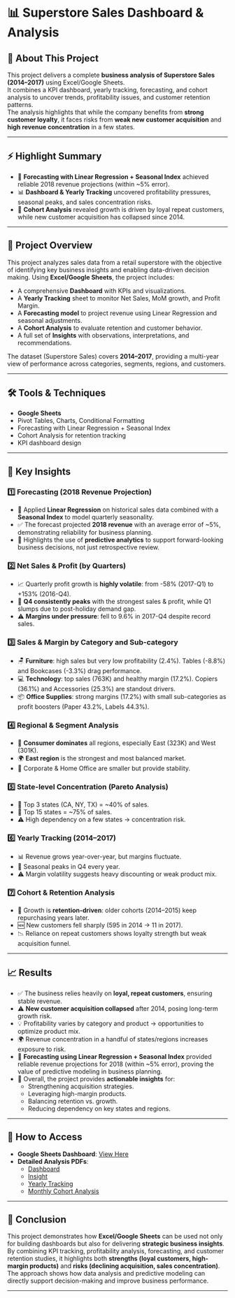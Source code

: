 # 📊 Superstore Sales Dashboard & Analysis

## 📝 About This Project  
This project delivers a complete **business analysis of Superstore Sales (2014–2017)** using Excel/Google Sheets.  
It combines a KPI dashboard, yearly tracking, forecasting, and cohort analysis to uncover trends, profitability issues, and customer retention patterns.  
The analysis highlights that while the company benefits from **strong customer loyalty**, it faces risks from **weak new customer acquisition** and **high revenue concentration** in a few states.  

---

## ⚡ Highlight Summary  
- 🔮 **Forecasting with Linear Regression + Seasonal Index** achieved reliable 2018 revenue projections (within ~5% error).  
- 📊 **Dashboard & Yearly Tracking** uncovered profitability pressures, seasonal peaks, and sales concentration risks.  
- 🔄 **Cohort Analysis** revealed growth is driven by loyal repeat customers, while new customer acquisition has collapsed since 2014.  

---

## 📌 Project Overview  
This project analyzes sales data from a retail superstore with the objective of identifying key business insights and enabling data-driven decision making. Using **Excel/Google Sheets**, the project includes:  

- A comprehensive **Dashboard** with KPIs and visualizations.  
- A **Yearly Tracking** sheet to monitor Net Sales, MoM growth, and Profit Margin.  
- A **Forecasting model** to project revenue using Linear Regression and seasonal adjustments.  
- A **Cohort Analysis** to evaluate retention and customer behavior.  
- A full set of **Insights** with observations, interpretations, and recommendations.  

The dataset (Superstore Sales) covers **2014–2017**, providing a multi-year view of performance across categories, segments, regions, and customers.  

---

## 🛠 Tools & Techniques  
- **Google Sheets**  
- Pivot Tables, Charts, Conditional Formatting  
- Forecasting with Linear Regression + Seasonal Index  
- Cohort Analysis for retention tracking  
- KPI dashboard design  

---

## 🔑 Key Insights  

### 1️⃣ Forecasting (2018 Revenue Projection)  
- 🔮 Applied **Linear Regression** on historical sales data combined with a **Seasonal Index** to model quarterly seasonality.  
- ✅ The forecast projected **2018 revenue** with an average error of ~5%, demonstrating reliability for business planning.  
- 📌 Highlights the use of **predictive analytics** to support forward-looking business decisions, not just retrospective review.  

### 2️⃣ Net Sales & Profit (by Quarters)  
- 📈 Quarterly profit growth is **highly volatile**: from -58% (2017-Q1) to +153% (2016-Q4).  
- 🎯 **Q4 consistently peaks** with the strongest sales & profit, while Q1 slumps due to post-holiday demand gap.  
- ⚠️ **Margins under pressure**: fell to 9.6% in 2017-Q4 despite record sales.  

### 3️⃣ Sales & Margin by Category and Sub-category  
- 🪑 **Furniture**: high sales but very low profitability (2.4%). Tables (-8.8%) and Bookcases (-3.3%) drag performance.  
- 💻 **Technology**: top sales (763K) and healthy margin (17.2%). Copiers (36.1%) and Accessories (25.3%) are standout drivers.  
- 📦 **Office Supplies**: strong margins (17.2%) with small sub-categories as profit boosters (Paper 43.2%, Labels 44.3%).  

### 4️⃣ Regional & Segment Analysis  
- 👥 **Consumer dominates** all regions, especially East (323K) and West (301K).  
- 🌍 **East region** is the strongest and most balanced market.  
- 🏢 Corporate & Home Office are smaller but provide stability.  

### 5️⃣ State-level Concentration (Pareto Analysis)  
- 🥇 Top 3 states (CA, NY, TX) = ~40% of sales.  
- 🏅 Top 15 states = ~75% of sales.  
- ⚠️ High dependency on a few states → concentration risk.  

### 6️⃣ Yearly Tracking (2014–2017)  
- 📊 Revenue grows year-over-year, but margins fluctuate.  
- 🎯 Seasonal peaks in Q4 every year.  
- ⚠️ Margin volatility suggests heavy discounting or weak product mix.  

### 7️⃣ Cohort & Retention Analysis  
- 🔄 Growth is **retention-driven**: older cohorts (2014–2015) keep repurchasing years later.  
- 🆕 New customers fell sharply (595 in 2014 → 11 in 2017).  
- 📉 Reliance on repeat customers shows loyalty strength but weak acquisition funnel.  

---

## 📈 Results  
- ✅ The business relies heavily on **loyal, repeat customers**, ensuring stable revenue.  
- ⚠️ **New customer acquisition collapsed** after 2014, posing long-term growth risk.  
- 💡 Profitability varies by category and product → opportunities to optimize product mix.  
- 🌍 Revenue concentration in a handful of states/regions increases exposure to risk.  
- 🔮 **Forecasting using Linear Regression + Seasonal Index** provided reliable revenue projections for 2018 (within ~5% error), proving the value of predictive modeling in business planning.  
- 📌 Overall, the project provides **actionable insights** for:  
  - Strengthening acquisition strategies.  
  - Leveraging high-margin products.  
  - Balancing retention vs. growth.  
  - Reducing dependency on key states and regions.  

---

## 🔎 How to Access  
- **Google Sheets Dashboard**: [View Here](https://docs.google.com/spreadsheets/d/1i6_KInlW9nT4XAmB_qeiTaU5gzkqpAAWsLWQYmKDfNc/edit?usp=sharing)  
- **Detailed Analysis PDFs**:  
  - [Dashboard](SuperStore_Sales%20-%20Dashboard.pdf)  
  - [Insight](SuperStore_Sales%20-%20Insight.pdf)  
  - [Yearly Tracking](SuperStore_Sales%20-%20Yearly_Tracking.pdf)  
  - [Monthly Cohort Analysis](SuperStore_Sales%20-%20MonthlyCohort_Analysis.pdf)  

---

## 🏁 Conclusion  
This project demonstrates how **Excel/Google Sheets** can be used not only for building dashboards but also for delivering **strategic business insights**.  
By combining KPI tracking, profitability analysis, forecasting, and customer retention studies, it highlights both **strengths (loyal customers, high-margin products)** and **risks (declining acquisition, sales concentration)**.  
The approach shows how data analysis and predictive modeling can directly support decision-making and improve business performance.  

---
